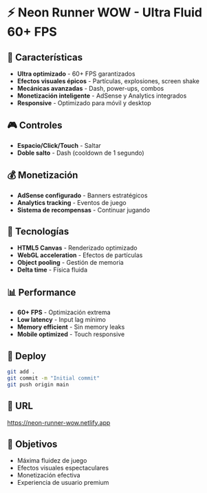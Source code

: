 # ⚡ Neon Runner WOW - Ultra Fluid 60+ FPS

## 🚀 Características

- **Ultra optimizado** - 60+ FPS garantizados
- **Efectos visuales épicos** - Partículas, explosiones, screen shake
- **Mecánicas avanzadas** - Dash, power-ups, combos
- **Monetización inteligente** - AdSense y Analytics integrados
- **Responsive** - Optimizado para móvil y desktop

## 🎮 Controles

- **Espacio/Click/Touch** - Saltar
- **Doble salto** - Dash (cooldown de 1 segundo)

## 💰 Monetización

- **AdSense configurado** - Banners estratégicos
- **Analytics tracking** - Eventos de juego
- **Sistema de recompensas** - Continuar jugando

## 🔧 Tecnologías

- **HTML5 Canvas** - Renderizado optimizado
- **WebGL acceleration** - Efectos de partículas
- **Object pooling** - Gestión de memoria
- **Delta time** - Física fluida

## 📊 Performance

- **60+ FPS** - Optimización extrema
- **Low latency** - Input lag mínimo
- **Memory efficient** - Sin memory leaks
- **Mobile optimized** - Touch responsive

## 🚀 Deploy

```bash
git add .
git commit -m "Initial commit"
git push origin main
```

## 📱 URL

https://neon-runner-wow.netlify.app

## 🎯 Objetivos

- Máxima fluidez de juego
- Efectos visuales espectaculares
- Monetización efectiva
- Experiencia de usuario premium
